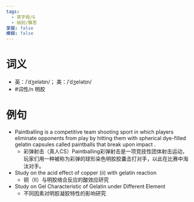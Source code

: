 ```yaml
---
tags:
  - 首字母/G
  - 级别/雅思
掌握: false
模糊: false
---
```

# 词义
- 英：/ˈdʒelətɪn/； 美：/ˈdʒelətɪn/
- #词性/n  明胶
# 例句
- Paintballing is a competitive team shooting sport in which players eliminate opponents from play by hitting them with spherical dye-filled gelatin capsules called paintballs that break upon impact .
	- 彩弹射击（真人CS）Paintballing彩弹射击是一项竞技性团体射击运动，玩家们用一种被称为彩弹的球形染色明胶胶囊击打对手，以此在比赛中淘汰对手。
- Study on the acid effect of copper (ⅱ) with gelatin reaction
	- 铜（Ⅱ）与明胶络合反应的酸效应研究
- Study on Gel Characteristic of Gelatin under Different Element
	- 不同因素对明胶凝胶特性的影响研究
